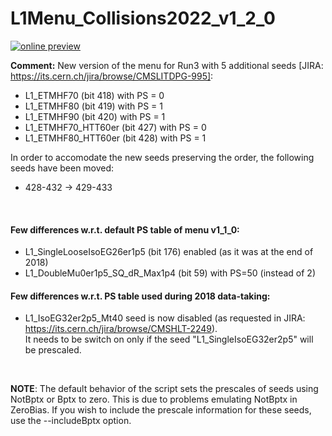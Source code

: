 # L1Menu_Collisions2022_v1_2_0

[![online preview](https://img.shields.io/badge/Online%20preview-click%20here-blue)](https://htmlpreview.github.io/?https://github.com/cms-l1-dpg/L1MenuRun3/blob/master/development/L1Menu_Collisions2022_v1_2_0/L1Menu_Collisions2022_v1_2_0.html)

**Comment:** 
New version of the menu for Run3 with 5 additional seeds [JIRA: https://its.cern.ch/jira/browse/CMSLITDPG-995]:
   - L1_ETMHF70 (bit 418) with PS = 0
   - L1_ETMHF80 (bit 419) with PS = 1
   - L1_ETMHF90 (bit 420) with PS = 1
   - L1_ETMHF70_HTT60er (bit 427) with PS = 0
   - L1_ETMHF80_HTT60er (bit 428) with PS = 1

In order to accomodate the new seeds preserving the order, the following seeds have been moved:
   - 428-432 -> 429-433
<br/>

#### Few differences w.r.t. default PS table of menu v1_1_0:
- L1_SingleLooseIsoEG26er1p5 (bit 176) enabled (as it was at the end of 2018)
- L1_DoubleMu0er1p5_SQ_dR_Max1p4 (bit 59) with PS=50 (instead of 2)
   
#### Few differences w.r.t. PS table used during 2018 data-taking:
- L1_IsoEG32er2p5_Mt40 seed is now disabled (as requested in JIRA: https://its.cern.ch/jira/browse/CMSHLT-2249). <br/>
  It needs to be switch on only if the seed "L1_SingleIsoEG32er2p5" will be prescaled. 
   
<br/>

**NOTE**: The default behavior of the script sets the prescales of seeds using NotBptx or Bptx to zero. This is due to problems emulating NotBptx in ZeroBias. If you wish to include the prescale information for these seeds, use the --includeBptx option.
